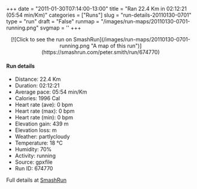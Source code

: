 +++
date = "2011-01-30T07:14:00-13:00"
title = "Ran 22.4 Km in 02:12:21 (05:54 min/Km)"
categories = ["Runs"]
slug = "run-details-20110130-0701"
type = "run"
draft = "False"
runmap = "/images/run-maps/20110130-0701-running.png"
svgmap = '<polyline points="2 12, 1 12, 1 13, 1 15, 22 22, 23 26, 21 35, 19 38, 19 39, 19 40, 22 45, 22 49, 23 52, 25 53, 26 53, 27 54, 32 56, 32 58, 31 66, 32 69, 34 71, 43 73, 51 78, 52 83, 51 86, 48 87, 45 86, 43 87, 37 92, 38 96, 41 98, 45 100, 47 100, 50 96, 52 95, 54 85, 58 84, 58 83, 64 82, 69 78, 66 75, 65 75, 69 73, 72 72, 73 71, 96 57, 93 53, 91 50, 91 48, 94 44, 95 41, 91 36, 89 32, 91 27, 96 25, 98 23, 98 22, 93 17, 94 13, 91 10, 87 10, 86 8, 85 7, 79 8, 73 8, 73 8, 73 7, 69 5, 62 0, 52 15, 45 18, 43 24, 39 21, 37 17, 35 17, 27 19, 23 23, 22 22, 17 21, 8 16, 3 16, 2 14, 3 12">'
+++



<!--more-->

<center>
[![Click to see the run on SmashRun](/images/run-maps/20110130-0701-running.png "A map of this run")](https://smashrun.com/peter.smith/run/674770)
</center>

#### Run details

* Distance: 22.4 Km
* Duration: 02:12:21
* Average pace: 05:54 min/Km
* Calories: 1996 Cal
* Heart rate (ave): 0 bpm
* Heart rate (max): 0 bpm
* Heart rate (min): 0 bpm
* Elevation gain: 439 m
* Elevation loss:  m
* Weather: partlycloudy
* Temperature: 18 &deg;C
* Humidity: 70%
* Activity: running
* Source: gpxfile
* Run ID: 674770

Full details at [SmashRun](https://smashrun.com/peter.smith/run/674770)